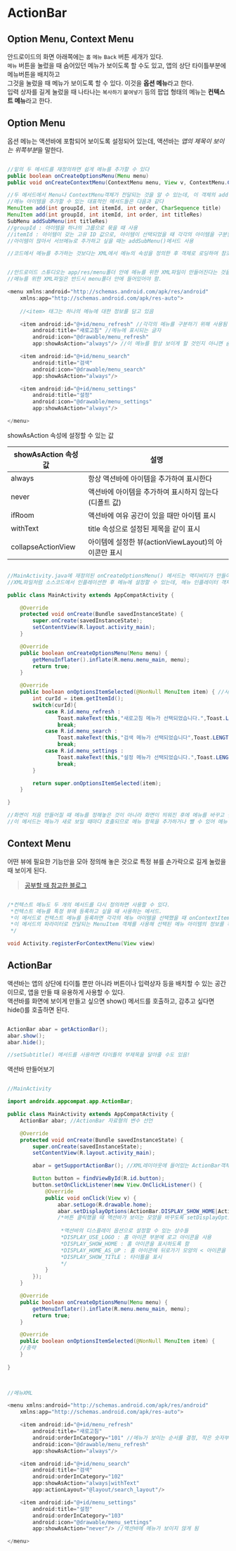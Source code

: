 # ActionBar

## Option Menu, Context Menu

안드로이드의 화면 아래쪽에는 `홈` `메뉴` `Back` 버튼 세개가 있다.  
`메뉴` 버튼을 눌렀을 때 숨어있던 메뉴가 보이도록 할 수도 있고, 앱의 상단 타이틀부분에 메뉴버튼을 배치하고  
그것을 눌렀을 때 메뉴가 보이도록 할 수 있다. 이것을 **옵션 메뉴**라고 한다.  
입력 상자를 길게 눌렀을 때 나타나는 `복사하기` `붙여넣기` 등의 팝업 형태의 메뉴는 **컨텍스트 메뉴**라고 한다.  

## Option Menu

옵션 메뉴는 액션바에 포함되어 보이도록 설정되어 있는데, 액션바는 *앱의 제목이 보이는 위쪽부분*을 말한다.  

```java

//밑의 두 메서드를 재정의하면 쉽게 메뉴를 추가할 수 있다
public boolean onCreateOptionsMenu(Menu menu)
public void onCreateContextMenu(ContextMenu menu, View v, ContextMenu.ContextMenuInfo menuInfo)

//두 메서드에서 Menu나 ContextMenu객체가 전달되는 것을 알 수 있는데, 이 객체의 add() 메서드를 사용해 메뉴 아이템을 추가하게 된다.
//메뉴 아이템을 추가할 수 있는 대표적인 메서드들은 다음과 같다
MenuItem add(int groupId, int itemId, int order, CharSequence title)
MenuItem add(int groupId, int itemId, int order, int titleRes)
SubMenu addSubMenu(int titleRes)
//groupId : 아이템을 하나의 그룹으로 묶을 때 사용
//itemId : 아이템이 갖는 고유 ID 값으로, 아이템이 선택되었을 때 각각의 아이템을 구분할 때 사용할 수 있음
//아이템이 많아서 서브메뉴로 추가하고 싶을 때는 addSubMenu()메서드 사용

//코드에서 메뉴를 추가하는 것보다는 XML에서 메뉴의 속성을 정의한 후 객체로 로딩하여 참조하는 것이 더 간단함

```

```java

//안드로이드 스튜디오는 app/res/menu폴더 안에 메뉴를 위한 XML파일이 만들어진다는 것을 미리 알고 있음.
//메뉴를 위한 XML파일은 반드시 menu폴더 안에 들어있어야 함.

<menu xmlns:android="http://schemas.android.com/apk/res/android"
    xmlns:app="http://schemas.android.com/apk/res-auto">
    
    //<item> 태그는 하나의 메뉴에 대한 정보를 담고 있음

    <item android:id="@+id/menu_refresh" //각각의 메뉴를 구분하기 위해 사용됨
        android:title="새로고침" //메뉴에 표시되는 글자
        android:icon="@drawable/menu_refresh"
        app:showAsAction="always"/> //이 메뉴를 항상 보이게 할 것인지 아니면 숨겨둘 것인지 지정

    <item android:id="@+id/menu_search"
        android:title="검색"
        android:icon="@drawable/menu_search"
        app:showAsAction="always"/>

    <item android:id="@+id/menu_settings"
        android:title="설정"
        android:icon="@drawable/menu_settings"
        app:showAsAction="always"/>

</menu>

```

showAsAction 속성에 설정할 수 있는 값

showAsAction 속성 값|설명
------------------|---
always|항상 액션바에 아이템을 추가하여 표시한다  
never|액션바에 아이템을 추가하여 표시하지 않는다(디폴트 값)  
ifRoom|액션바에 여유 공간이 있을 때만 아이템 표시  
withText|title 속성으로 설정된 제목을 같이 표시  
collapseActionView|아이템에 설정한 뷰(actionViewLayout)의 아이콘만 표시  

```java 

//MainActivity.java에 재정의된 onCreateOptionsMenu() 메서드는 액티비티가 만들어질 때 자동으로 호출되어 화면에 메뉴기능을 추가할 수 있도록 한다.
//XML파일처럼 소스코드에서 인플레이션한 후 메뉴에 설정할 수 있는데, 메뉴 인플레이터 객체를 사용한다.

public class MainActivity extends AppCompatActivity {

    @Override
    protected void onCreate(Bundle savedInstanceState) {
        super.onCreate(savedInstanceState);
        setContentView(R.layout.activity_main);
    }

    @Override
    public boolean onCreateOptionsMenu(Menu menu) {
        getMenuInflater().inflate(R.menu.menu_main, menu);
        return true;
    }

    @Override
    public boolean onOptionsItemSelected(@NonNull MenuItem item) { //사용자가 메뉴 아이템을 선택했을 때 자동 호출됨
        int curId = item.getItemId();
        switch(curId){
            case R.id.menu_refresh :
                Toast.makeText(this,"새로고침 메뉴가 선택되었습니다.",Toast.LENGTH_SHORT).show();
                break;
            case R.id.menu_search :
                Toast.makeText(this,"검색 메뉴가 선택되었습니다",Toast.LENGTH_SHORT).show();
                break;
            case R.id.menu_settings :
                Toast.makeText(this,"설정 메뉴가 선택되었습니다.",Toast.LENGTH_SHORT).show();
                break;
        }

        return super.onOptionsItemSelected(item);
    }

}

//화면이 처음 만들어질 때 메뉴를 정해놓은 것이 아니라 화면이 띄워진 후에 메뉴를 바꾸고 싶다면 onPrepareOptionsMenu() 메서드를 재정의하여 사용하면 됨
//이 메서드는 메뉴가 새로 보일 때마다 호출되므로 메뉴 항목을 추가하거나 뺄 수 있어 메뉴 아이템을 변경할 수 있음.

```

## Context Menu

어떤 뷰에 필요한 기능만을 모아 정의해 놓은 것으로 특정 뷰를 손가락으로 길게 눌렀을 때 보이게 된다.  
> [공부할 때 참고한 블로그](https://lktprogrammer.tistory.com/162)  

```java

/*컨텍스트 메뉴도 두 개의 메서드를 다시 정의하면 사용할 수 있다.  
 *컨텍스트 메뉴를 특정 뷰에 등록하고 싶을 때 사용하는 메서드.
 *이 메서드로 컨텍스트 메뉴를 등록하면 각각의 메뉴 아이템을 선택했을 때 onContextItemSelected() 메서드가 호출되므로
 *이 메서드의 파라미터로 전달되는 MenuItem 객체를 사용해 선택된 메뉴 아이템의 정보를 확인한 후 처리할 수 있다.
 */

void Activity.registerForContextMenu(View view)

```

## ActionBar

액션바는 앱의 상단에 타이틀 뿐만 아니라 버튼이나 입력상자 등을 배치할 수 있는 공간이므로, 앱을 만들 때 유용하게 사용할 수 있다.  
액션바를 화면에 보이게 만들고 싶으면 show() 메서드를 호출하고, 감추고 싶다면 hide()를 호출하면 된다.  

```java

ActionBar abar = getActionBar();
abar.show();
abar.hide();

//setSubtitle() 메서드를 사용하면 타이틀의 부제목을 달아줄 수도 있음!  

```

액션바 만들어보기    

```java

//MainActivity

import androidx.appcompat.app.ActionBar;

public class MainActivity extends AppCompatActivity {
    ActionBar abar; //ActionBar 자료형의 변수 선언

    @Override
    protected void onCreate(Bundle savedInstanceState) {
        super.onCreate(savedInstanceState);
        setContentView(R.layout.activity_main);

        abar = getSupportActionBar(); //XML레이아웃에 들어있는 ActionBar객체 참조

        Button button = findViewById(R.id.button);
        button.setOnClickListener(new View.OnClickListener() {
            @Override
            public void onClick(View v) {
                abar.setLogo(R.drawable.home);
                abar.setDisplayOptions(ActionBar.DISPLAY_SHOW_HOME|ActionBar.DISPLAY_USE_LOGO);
                /*버튼 클릭했을 때 액션바가 보이는 모양을 바꾸도록 setDisplayOptions()메서드 사용
                
                 *액션바의 디스플레이 옵션으로 설정할 수 있는 상수들 
                 *DISPLAY_USE_LOGO : 홈 아이콘 부분에 로고 아이콘을 사용
                 *DISPLAY_SHOW_HOME : 홈 아이콘을 표시하도록 함
                 *DISPLAY_HOME_AS_UP : 홈 아이콘에 뒤로가기 모양의 < 아이콘을 같이 표시
                 *DISPLAY_SHOW_TITLE : 타이틀을 표시
                 */
            }
        });
    }

    @Override
    public boolean onCreateOptionsMenu(Menu menu) {
        getMenuInflater().inflate(R.menu.menu_main, menu);
        return true;
    }

    @Override
    public boolean onOptionsItemSelected(@NonNull MenuItem item) {
    //중략
    }
    
}
    
```
```java

//메뉴XML

<menu xmlns:android="http://schemas.android.com/apk/res/android"
    xmlns:app="http://schemas.android.com/apk/res-auto">

    <item android:id="@+id/menu_refresh"
        android:title="새로고침"
        android:orderInCategory="101" //메뉴가 보이는 순서를 결정, 작은 숫자부터 순서대로 지정
        android:icon="@drawable/menu_refresh"
        app:showAsAction="always"/>

    <item android:id="@+id/menu_search"
        android:title="검색"
        android:orderInCategory="102"
        app:showAsAction="always|withText"
        app:actionLayout="@layout/search_layout"/>

    <item android:id="@+id/menu_settings"
        android:title="설정"
        android:orderInCategory="103"
        android:icon="@drawable/menu_settings"
        app:showAsAction="never"/> //액션바에 메뉴가 보이지 않게 됨

</menu>

```





